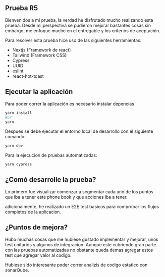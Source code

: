 ## Prueba R5

Bienvenidos a mi prueba, la verdad he disfrutado mucho realizando esta prueba. Desde mi perspectiva se pudieron mejorar bastantes cosas sin embargo, me enfoque mucho en el entregable y los criterios de aceptación.

Para resolver esta prueba hice uso de las siguientes herramientas:

- Nextjs (Framework de react)
- Tailwind (Framework CSS)
- Cypress
- UUID
- eslint
- react-hot-toast

## Ejecutar la aplicación 

Para poder correr la aplicación es necesario instalar depencias

```bash
yarn install
#or
yarn
```

Despues se debe ejecutar el entorno local de desarrollo con el siguiente comando:
```bash
yarn dev
```

Para la ejecucion de pruebas automatizadas:
```bash
yarn cypress
```

## ¿Comó desarrolle la prueba?
Lo primero fue visualizar comenzar a segmentar cada uno de los puntos que iba a tener este phone book y que acciones iba a tener.

adicionalmente, he realizado un E2E test basicos para comprobar los flujos completos de la aplicacion.


## ¿Puntos de mejora?
Hubo muchas cosas que me hubiese gustado implementar y mejorar, unos test unitarios y algunos de integracion. Aunque este cubriendo gran parte con las pruebas automatizadas no obstante queda demas agregar estos test que agregar valor al codigo.

Hubiese sido interesante poder correr analizis de codigo estatico con sonarQube.




